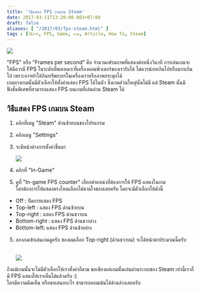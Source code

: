 ```yaml
---
title: 'วิธีแสดง FPS เกมบน Steam'
date: 2017-03-11T13:20:00.003+07:00
draft: false
aliases: [ "/2017/03/fps-steam.html" ]
tags : [วิธีการ, FPS, Game, เกม, Article, How To, Steam]
---
```


![](https://lh3.googleusercontent.com/-UUXGvcFcg4o/WMOZUzSIeGI/AAAAAAAAAOo/8PqM9PQj_DUUwDNLC75G6S-v3NpktGtXACLcB/s640/cover.jpg)

"FPS" หรือ "Frames per second" คือ จำนวนเฟรมภาพที่แสดงต่อหนึ่งวินาที การเล่นเกมจะให้ดีควรมี FPS ในระดับที่พอเหมาะที่เครื่องคอมพิวเตอร์ของเรารับได้ ไม่ควรน้อยเกินไปหรือมากเกินไป เพราะอาจทำให้กินทรัพยากรในเครื่องเราหรือภาพกระตุกได้  
เกมบางเกมนั้นมีตัวเลือกให้ตั้งค่าแสดง FPS ได้ในตัว ซึ่งเกมส่วนใหญ่นั้นไม่มี แต่ Steam นั้นมีฟังชั่นพิเศษที่สามารถแสดง FPS บนเกมที่เล่นผ่าน Steam ได้  
  

วิธีแสดง FPS เกมบน Steam
------------------------

1.  คลิกที่เมนู "Steam" ด้านซ้ายบนของโปรแกรม
2.  คลิกเมนู "Settings"  
    
3.  จะมีหน้าต่างการตั้งค่าขึ้นมา  
      
    
    [![](https://1.bp.blogspot.com/-DDkD5_yQ71c/WMOPCO_CD3I/AAAAAAAABrc/sITWckswtksshblsOg00nXsJU6rBd0p6QCLcB/s640/02.jpg)](https://1.bp.blogspot.com/-DDkD5_yQ71c/WMOPCO_CD3I/AAAAAAAABrc/sITWckswtksshblsOg00nXsJU6rBd0p6QCLcB/s1600/02.jpg)
    

1.  คลิกที่ "In-Game"
2.  ดูที่ "In-game FPS counter" เลือกตำแหน่งที่ต้องการให้ FPS แสดงในเกม  
    ใครต้องการให้แสดงตรงไหนเลือกได้ตามใจชอบเลยครับ โดยจะมีตัวเลือกให้ดังนี้  
    

*   Off : ปิดการแสดง FPS
*   Top-left : แสดง FPS ด้านซ้ายบน
*   Top-right : แสดง FPS ด้านขวาบน
*   Bottom-right : แสดง FPS ด้านขวาล่าง
*   Bottom-left: แสดง FPS ด้านซ้ายล่าง

5.  ลองกดเข้าเล่นเกมดูครับ ของผมเลือก Top-right (ด้านขวาบน) จะได้หน้าตาประมาณนี้ครับ  
     
    
    [![](https://4.bp.blogspot.com/-b1Rc0_gecr8/WMOUDPGi-FI/AAAAAAAABr0/oeoI-yHtCwghvrMLLYdCTN9VUg2u51NwACLcB/s640/03.jpg)](https://4.bp.blogspot.com/-b1Rc0_gecr8/WMOUDPGi-FI/AAAAAAAABr0/oeoI-yHtCwghvrMLLYdCTN9VUg2u51NwACLcB/s1600/03.jpg)
    

ถึงแม้เกมนั้นจะไม่มีตัวเลือกให้เราตั้งค่าก็ตาม ขอเพียงแค่เกมนั้นเล่นผ่านระบบของ Steam เท่านี้เราก็มี FPS แสดงให้เราเห็นได้แล้วครับ :)  
ใครมีความคิดเห็น หรือขอเสนออะไร สามารถคอมเม้นได้ด้านล่างเลยครับ
